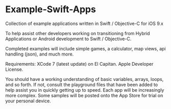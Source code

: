 # Example-Swift-Apps
Collection of example applications written in Swift / Objective-C for iOS 9.x

To help assist other developers working on transitioning from Hybrid Applications or Android development to Swift / Objective-C.

Completed examples will include simple games, a calculator, map views, api handling (json), and much more.

Requirements: XCode 7 (latest update) on El Capitan. Apple Developer License.

You should have a working understanding of basic variables, arrays, loops, and so forth. If not, consult the playground files that have been added to help assist you in quickly getting up to speed. Each app will be increasingly more complex. Some samples will be posted onto the App Store for trial on your personal device.
